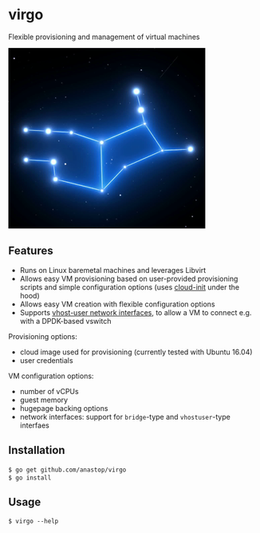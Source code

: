 # virgo

Flexible provisioning and management of virtual machines 

![virgo](./virgo.png)

## Features

- Runs on Linux baremetal machines and leverages Libvirt
- Allows easy VM provisioning based on user-provided provisioning scripts and simple configuration options (uses [cloud-init](https://cloudinit.readthedocs.io/en/latest/) under the hood)
- Allows easy VM creation with flexible configuration options
- Supports [vhost-user network interfaces](https://libvirt.org/formatdomain.html#elementVhostuser), to allow a VM to connect e.g. with a  DPDK-based vswitch

Provisioning options: 
- cloud image used for provisioning (currently tested with Ubuntu 16.04)
- user credentials

VM configuration options: 
- number of vCPUs
- guest memory
- hugepage backing options
- network interfaces: support for `bridge`-type and `vhostuser`-type interfaes

## Installation

```console
$ go get github.com/anastop/virgo
$ go install
```

## Usage 

```console
$ virgo --help
```


